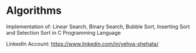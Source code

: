# Algorithms
Implementation of: 
Linear Search,
Binary Search,
Bubble Sort,
Inserting Sort 
and Selection Sort in C Programming Language

LinkedIn Account: https://www.linkedin.com/in/yehya-shehata/
